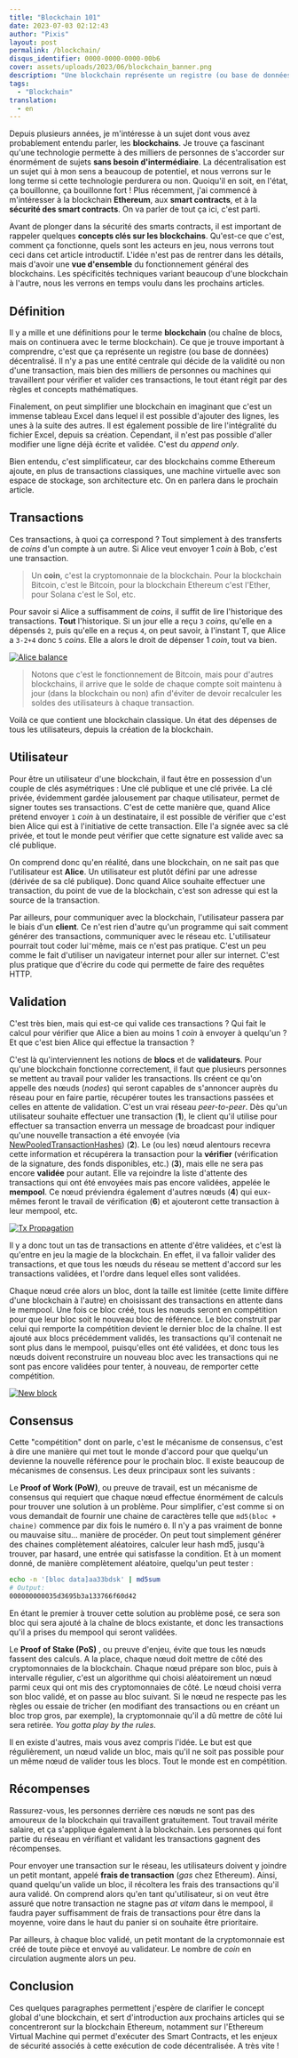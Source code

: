 ```yaml
---
title: "Blockchain 101"
date: 2023-07-03 02:12:43
author: "Pixis"
layout: post
permalink: /blockchain/
disqus_identifier: 0000-0000-0000-00b6
cover: assets/uploads/2023/06/blockchain_banner.png
description: "Une blockchain représente un registre (ou base de données) décentralisé. Il n'y a pas une entité centrale qui décide de la validité ou non d'une transaction, mais bien des milliers de personnes ou machines qui travaillent pour vérifier et valider ces transactions, le tout étant régit par des règles et concepts mathématiques bien précis."
tags:
  - "Blockchain"
translation:
  - en
---
```



Depuis plusieurs années, je m'intéresse à un sujet dont vous avez probablement entendu parler, les **blockchains**. Je trouve ça fascinant qu'une technologie permette à des milliers de personnes de s'accorder sur énormément de sujets **sans besoin d'intermédiaire**. La décentralisation est un sujet qui à mon sens a beaucoup de potentiel, et nous verrons sur le long terme si cette technologie perdurera ou non. Quoiqu'il en soit, en l'état, ça bouillonne, ça bouillonne fort ! Plus récemment, j'ai commencé à m'intéresser à la blockchain **Ethereum**, aux **smart contracts**, et à la **sécurité des smart contracts**. On va parler de tout ça ici, c'est parti.

<!--more-->

Avant de plonger dans la sécurité des smarts contracts, il est important de rappeler quelques **concepts clés sur les blockchains**. Qu'est-ce que c'est, comment ça fonctionne, quels sont les acteurs en jeu, nous verrons tout ceci dans cet article introductif. L'idée n'est pas de rentrer dans les détails, mais d'avoir une **vue d'ensemble** du fonctionnement général des blockchains. Les spécificités techniques variant beaucoup d'une blockchain à l'autre, nous les verrons en temps voulu dans les prochains articles.

## Définition

Il y a mille et une définitions pour le terme **blockchain** (ou chaîne de blocs, mais on continuera avec le terme blockchain). Ce que je trouve important à comprendre, c'est que ça représente un registre (ou base de données) décentralisé. Il n'y a pas une entité centrale qui décide de la validité ou non d'une transaction, mais bien des milliers de personnes ou machines qui travaillent pour vérifier et valider ces transactions, le tout étant régit par des règles et concepts mathématiques.

Finalement, on peut simplifier une blockchain en imaginant que c'est un immense tableau Excel dans lequel il est possible d'ajouter des lignes, les unes à la suite des autres. Il est également possible de lire l'intégralité du fichier Excel, depuis sa création. Cependant, il n'est pas possible d'aller modifier une ligne déjà écrite et validée. C'est du _append only_.

Bien entendu, c'est simplificateur, car des blockchains comme Ethereum ajoute, en plus de transactions classiques, une machine virtuelle avec son espace de stockage, son architecture etc. On en parlera dans le prochain article.

## Transactions

Ces transactions, à quoi ça correspond ? Tout simplement à des transferts de _coins_ d'un compte à un autre. Si Alice veut envoyer 1 _coin_ à Bob, c'est une transaction.

> Un **coin**, c'est la cryptomonnaie de la blockchain. Pour la blockchain Bitcoin, c'est le Bitcoin, pour la blockchain Ethereum c'est l'Ether, pour Solana c'est le Sol, etc.

Pour savoir si Alice a suffisamment de _coins_, il suffit de lire l'historique des transactions. **Tout** l'historique. Si un jour elle a reçu `3` _coins_, qu'elle en a dépensés `2`, puis qu'elle en a reçus `4`, on peut savoir, à l'instant T, que Alice a `3-2+4` donc `5` _coins_. Elle a alors le droit de dépenser 1 _coin_, tout va bien.

[![Alice balance](/assets/uploads/2023/06/alice_balance.png)](/assets/uploads/2023/06/alice_balance.png)

> Notons que c'est le fonctionnement de Bitcoin, mais pour d'autres blockchains, il arrive que le solde de chaque compte soit maintenu à jour (dans la blockchain ou non) afin d'éviter de devoir recalculer les soldes des utilisateurs à chaque transaction.

Voilà ce que contient une blockchain classique. Un état des dépenses de tous les utilisateurs, depuis la création de la blockchain.

## Utilisateur

Pour être un utilisateur d'une blockchain, il faut être en possession d'un couple de clés asymétriques : Une clé publique et une clé privée. La clé privée, évidemment gardée jalousement par chaque utilisateur, permet de signer toutes ses transactions. C'est de cette manière que, quand Alice prétend envoyer `1` _coin_ à un destinataire, il est possible de vérifier que c'est bien Alice qui est à l'initiative de cette transaction. Elle l'a signée avec sa clé privée, et tout le monde peut vérifier que cette signature est valide avec sa clé publique.

On comprend donc qu'en réalité, dans une blockchain, on ne sait pas que l'utilisateur est **Alice**. Un utilisateur est plutôt défini par une adresse (dérivée de sa clé publique). Donc quand Alice souhaite effectuer une transaction, du point de vue de la blockchain, c'est son adresse qui est la source de la transaction.

Par ailleurs, pour communiquer avec la blockchain, l'utilisateur passera par le biais d'un **client**. Ce n'est rien d'autre qu'un programme qui sait comment générer des transactions, communiquer avec le réseau etc. L'utilisateur pourrait tout coder lui⁻même, mais ce n'est pas pratique. C'est un peu comme le fait d'utiliser un navigateur internet pour aller sur internet. C'est plus pratique que d'écrire du code qui permette de faire des requêtes HTTP.

## Validation

C'est très bien, mais qui est-ce qui valide ces transactions ? Qui fait le calcul pour vérifier que Alice a bien au moins 1 _coin_ à envoyer à quelqu'un ? Et que c'est bien Alice qui effectue la transaction ?

C'est là qu'interviennent les notions de **blocs** et de **validateurs**. Pour qu'une blockchain fonctionne correctement, il faut que plusieurs personnes se mettent au travail pour valider les transactions. Ils créent ce qu'on appelle des nœuds (_nodes_) qui seront capables de s'annoncer auprès du réseau pour en faire partie, récupérer toutes les transactions passées et celles en attente de validation. C'est un vrai réseau _peer-to-peer_. Dès qu'un utilisateur souhaite effectuer une transaction (**1**), le client qu'il utilise pour effectuer sa transaction enverra un message de broadcast pour indiquer qu'une nouvelle transaction a été envoyée (via [NewPooledTransactionHashes](https://eips.ethereum.org/EIPS/eip-2464)) (**2**). Le (ou les) nœud alentours recevra cette information et récupérera la transaction pour la **vérifier** (vérification de la signature, des fonds disponibles, etc.) (**3**), mais elle ne sera pas encore **validée** pour autant. Elle va rejoindre la liste d'attente des transactions qui ont été envoyées mais pas encore validées, appelée le **mempool**. Ce nœud préviendra également d'autres nœuds (**4**) qui eux-mêmes feront le travail de vérification (**6**) et ajouteront cette transaction à leur mempool, etc.

[![Tx Propagation](/assets/uploads/2023/06/tx_propagation.png)](/assets/uploads/2023/06/tx_propagation.png)

Il y a donc tout un tas de transactions en attente d'être validées, et c'est là qu'entre en jeu la magie de la blockchain. En effet, il va falloir valider des transactions, et que tous les nœuds du réseau se mettent d'accord sur les transactions validées, et l'ordre dans lequel elles sont validées.

Chaque nœud crée alors un bloc, dont la taille est limitée (cette limite diffère d'une blockchain à l'autre) en choisissant des transactions en attente dans le mempool. Une fois ce bloc créé, tous les nœuds seront en compétition pour que leur bloc soit le nouveau bloc de référence. Le bloc construit par celui qui remporte la compétition devient le dernier bloc de la chaîne. Il est ajouté aux blocs précédemment validés, les transactions qu'il contenait ne sont plus dans le mempool, puisqu'elles ont été validées, et donc tous les nœuds doivent reconstruire un nouveau bloc avec les transactions qui ne sont pas encore validées pour tenter, à nouveau, de remporter cette compétition.

[![New block](/assets/uploads/2023/06/blockchain_new_block.png)](/assets/uploads/2023/06/blockchain_new_block.png)


## Consensus

Cette "compétition" dont on parle, c'est le mécanisme de consensus, c'est à dire une manière qui met tout le monde d'accord pour que quelqu'un devienne la nouvelle référence pour le prochain bloc. Il existe beaucoup de mécanismes de consensus. Les deux principaux sont les suivants :

Le **Proof of Work (PoW)**, ou preuve de travail, est un mécanisme de consensus qui requiert que chaque nœud effectue énormément de calculs pour trouver une solution à un problème. Pour simplifier, c'est comme si on vous demandait de fournir une chaine de caractères telle que `md5(bloc + chaine)` commence par dix fois le numéro `0`. Il n'y a pas vraiment de bonne ou mauvaise situ... manière de procéder. On peut tout simplement générer des chaines complètement aléatoires, calculer leur hash md5, jusqu'à trouver, par hasard, une entrée qui satisfasse la condition. Et à un moment donné, de manière complètement aléatoire, quelqu'un peut tester :

```bash
echo -n '[bloc data]aa33bdsk' | md5sum
# Output:
000000000035d3695b3a133766f60d42
```

En étant le premier à trouver cette solution au problème posé, ce sera son bloc qui sera ajouté à la chaîne de blocs existante, et donc les transactions qu'il a prises du mempool qui seront validées.

Le **Proof of Stake (PoS)** , ou preuve d'enjeu, évite que tous les nœuds fassent des calculs. A la place, chaque nœud doit mettre de côté des cryptomonnaies de la blockchain. Chaque nœud prépare son bloc, puis à intervalle régulier, c'est un algorithme qui choisi aléatoirement un nœud parmi ceux qui ont mis des cryptomonnaies de côté. Le nœud choisi verra son bloc validé, et on passe au bloc suivant. Si le nœud ne respecte pas les règles ou essaie de tricher (en modifiant des transactions ou en créant un bloc trop gros, par exemple), la cryptomonnaie qu'il a dû mettre de côté lui sera retirée. _You gotta play by the rules_.

Il en existe d'autres, mais vous avez compris l'idée. Le but est que régulièrement, un nœud valide un bloc, mais qu'il ne soit pas possible pour un même nœud de valider tous les blocs. Tout le monde est en compétition.


## Récompenses

Rassurez-vous, les personnes derrière ces nœuds ne sont pas des amoureux de la blockchain qui travaillent gratuitement. Tout travail mérite salaire, et ça s'applique également à la blockchain. Les personnes qui font partie du réseau en vérifiant et validant les transactions gagnent des récompenses.

Pour envoyer une transaction sur le réseau, les utilisateurs doivent y joindre un petit montant, appelé **frais de transaction** (_gas_ chez Ethereum). Ainsi, quand quelqu'un valide un bloc, il récoltera les frais des transactions qu'il aura validé. On comprend alors qu'en tant qu'utilisateur, si on veut être assuré que notre transaction ne stagne pas _at vitam_ dans le mempool, il faudra payer suffisamment de frais de transactions pour être dans la moyenne, voire dans le haut du panier si on souhaite être prioritaire.

Par ailleurs, à chaque bloc validé, un petit montant de la cryptomonnaie est créé de toute pièce et envoyé au validateur. Le nombre de _coin_ en circulation augmente alors un peu.

## Conclusion

Ces quelques paragraphes permettent j'espère de clarifier le concept global d'une blockchain, et sert d'introduction aux prochains articles qui se concentreront sur la blockchain Ethereum, notamment sur l'Ethereum Virtual Machine qui permet d'exécuter des Smart Contracts, et les enjeux de sécurité associés à cette exécution de code décentralisée. A très vite !